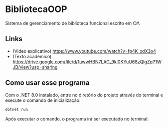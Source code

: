 # BibliotecaOOP

Sistema de gerenciamento de biblioteca funcional escrito em C#.

## Links

* (Video explicativo) https://www.youtube.com/watch?v=fp4K_xdX3o4
* (Texto acadêmico) https://drive.google.com/file/d/1uwwHBN7LAG_9kI0KYuU68zQlgZpP1WJB/view?usp=sharing

## Como usar esse programa

Com o .NET 8.0 instalado, entre no diretório do projeto através do terminal e execute o comando de inicialização:

```sh
dotnet run
```

Após executar o comando, o programa irá ser executado no terminal.

